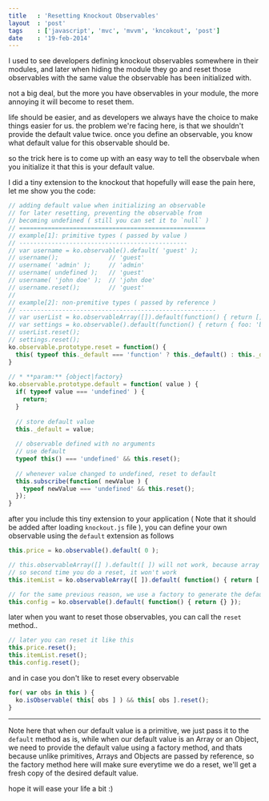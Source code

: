 ```yaml
---
title 	: 'Resetting Knockout Observables'
layout	: 'post'
tags	: ['javascript', 'mvc', 'mvvm', 'kncokout', 'post']
date    : '19-feb-2014'
---
```


I used to see developers defining knockout observables somewhere in their modules, and later when hiding the module they go and reset those observables with the same value the observable has been initialized with.

not a big deal, but the more you have observables in your module, the more annoying it will become to reset them.

life should be easier, and as developers we always have the choice to make things easier for us.
the problem we're facing here, is that we shouldn't provide the default value twice. once you define an observable, you know what default value for this observable should be.

so the trick here is to come up with an easy way to tell the observbale when you initialize it that this is your default value.

I did a tiny extension to the knockout that hopefully will ease the pain here, let me show you the code:

```js
// adding default value when initializing an observable
// for later resetting, preventing the observable from
// becoming undefined ( still you can set it to `null` )
// ====================================================
// example[1]: primitive types ( passed by value )
// -----------------------------------------------
// var username = ko.observable().default( 'guest' );
// username();              // 'guest'
// username( 'admin' );     // 'admin'
// username( undefined );   // 'guest'
// username( 'john doe' );  // 'john doe'
// username.reset();        // 'guest'
//
// example[2]: non-premitive types ( passed by reference )
// -------------------------------------------------------
// var userList = ko.observableArray([]).default(function() { return []; });
// var settings = ko.observable().default(function() { return { foo: 'bar' } });
// userList.reset();
// settings.reset();
ko.observable.prototype.reset = function() {
  this( typeof this._default === 'function' ? this._default() : this._default );
}
 
// * **param:** {object|factory}
ko.observable.prototype.default = function( value ) {
  if( typeof value === 'undefined' ) {
    return;
  }
 
  // store default value
  this._default = value;
 
  // observable defined with no arguments
  // use default
  typeof this() === 'undefined' && this.reset();
 
  // whenever value changed to undefined, reset to default
  this.subscribe(function( newValue ) {
    typeof newValue === 'undefined' && this.reset();
  });
}
```

after you include this tiny extension to your application ( Note that it should be added after loading `knockout.js` file ),
you can define your own observable using the `default` extension as follows

```js
this.price = ko.observable().default( 0 );

// this.observableArray([] ).default([ ]) will not work, because array is passed by reference
// so second time you do a reset, it won't work
this.itemList = ko.observableArray([ ]).default( function() { return [ ] });

// for the same previous reason, we use a factory to generate the default value
this.config = ko.observable().default( function() { return {} });
```

later when you want to reset those observables, you can call the `reset` method..

```js
// later you can reset it like this
this.price.reset();
this.itemList.reset();
this.config.reset();
```

and in case you don't like to reset every observable

```js
for( var obs in this ) {
  ko.isObservable( this[ obs ] ) && this[ obs ].reset();
}
```

---

Note here that when our default value is a primitive, we just pass it to the `default` method as is, while when our default value is an Array or an Object, we need to provide the default value using a factory method, and thats because unlike primitives, Arrays and Objects are passed by reference, so the factory method here will make sure everytime we do a reset, we'll get a fresh copy of the desired default value.

hope it will ease your life a bit :)